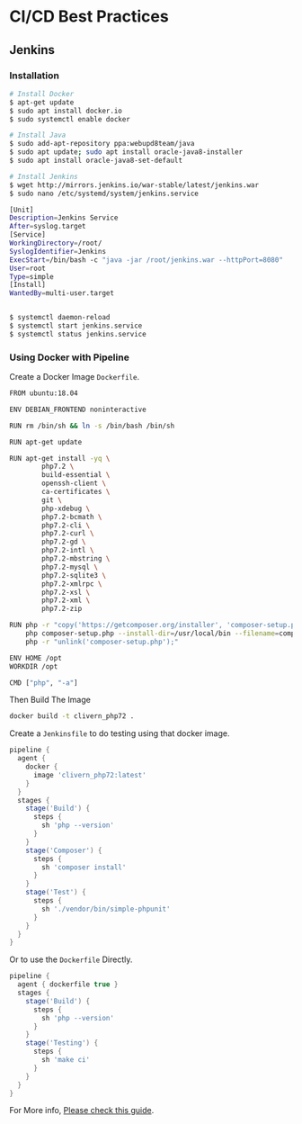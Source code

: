 CI/CD Best Practices
====================

Jenkins
-------

### Installation

```bash
# Install Docker
$ apt-get update
$ sudo apt install docker.io
$ sudo systemctl enable docker

# Install Java
$ sudo add-apt-repository ppa:webupd8team/java
$ sudo apt update; sudo apt install oracle-java8-installer
$ sudo apt install oracle-java8-set-default

# Install Jenkins
$ wget http://mirrors.jenkins.io/war-stable/latest/jenkins.war
$ sudo nano /etc/systemd/system/jenkins.service

[Unit]
Description=Jenkins Service
After=syslog.target
[Service]
WorkingDirectory=/root/
SyslogIdentifier=Jenkins
ExecStart=/bin/bash -c "java -jar /root/jenkins.war --httpPort=8080"
User=root
Type=simple
[Install]
WantedBy=multi-user.target


$ systemctl daemon-reload
$ systemctl start jenkins.service
$ systemctl status jenkins.service
```

### Using Docker with Pipeline

Create a Docker Image `Dockerfile`.

```bash
FROM ubuntu:18.04

ENV DEBIAN_FRONTEND noninteractive

RUN rm /bin/sh && ln -s /bin/bash /bin/sh

RUN apt-get update

RUN apt-get install -yq \
        php7.2 \
        build-essential \
        openssh-client \
        ca-certificates \
        git \
        php-xdebug \
        php7.2-bcmath \
        php7.2-cli \
        php7.2-curl \
        php7.2-gd \
        php7.2-intl \
        php7.2-mbstring \
        php7.2-mysql \
        php7.2-sqlite3 \
        php7.2-xmlrpc \
        php7.2-xsl \
        php7.2-xml \
        php7.2-zip

RUN php -r "copy('https://getcomposer.org/installer', 'composer-setup.php');" && \
    php composer-setup.php --install-dir=/usr/local/bin --filename=composer && \
    php -r "unlink('composer-setup.php');"

ENV HOME /opt
WORKDIR /opt

CMD ["php", "-a"]
```

Then Build The Image

```bash
docker build -t clivern_php72 .
```

Create a `Jenkinsfile` to do testing using that docker image.

```groovy
pipeline {
  agent {
    docker {
      image 'clivern_php72:latest'
    }
  }
  stages {
    stage('Build') {
      steps {
        sh 'php --version'
      }
    }
    stage('Composer') {
      steps {
        sh 'composer install'
      }
    }
    stage('Test') {
      steps {
        sh './vendor/bin/simple-phpunit'
      }
    }
  }
}
```

Or to use the `Dockerfile` Directly.

```groovy
pipeline {
  agent { dockerfile true }
  stages {
    stage('Build') {
      steps {
        sh 'php --version'
      }
    }
    stage('Testing') {
      steps {
        sh 'make ci'
      }
    }
  }
}
```

For More info, [Please check this guide](https://jenkins.io/doc/book/pipeline/docker/).
